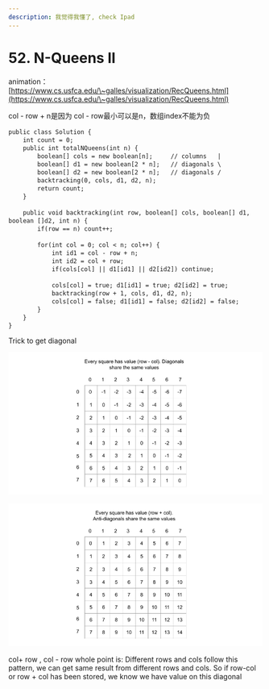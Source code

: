 ```yaml
---
description: 我觉得我懂了, check Ipad
---
```


# 52. N-Queens II

animation：[https://www.cs.usfca.edu/\~galles/visualization/RecQueens.html](https://www.cs.usfca.edu/\~galles/visualization/RecQueens.html)

&#x20;col - row + n是因为 col - row最小可以是n，数组index不能为负

```
public class Solution {
    int count = 0;
    public int totalNQueens(int n) {
        boolean[] cols = new boolean[n];     // columns   |
        boolean[] d1 = new boolean[2 * n];   // diagonals \
        boolean[] d2 = new boolean[2 * n];   // diagonals /
        backtracking(0, cols, d1, d2, n);
        return count;
    }
    
    public void backtracking(int row, boolean[] cols, boolean[] d1, boolean []d2, int n) {
        if(row == n) count++;

        for(int col = 0; col < n; col++) {
            int id1 = col - row + n;
            int id2 = col + row;
            if(cols[col] || d1[id1] || d2[id2]) continue;
            
            cols[col] = true; d1[id1] = true; d2[id2] = true;
            backtracking(row + 1, cols, d1, d2, n);
            cols[col] = false; d1[id1] = false; d2[id2] = false;
        }
    }
}
```

Trick to get diagonal

![](<../../../.gitbook/assets/image (32).png>)

![](<../../../.gitbook/assets/image (34).png>)

col+ row , col - row whole point is: Different rows and cols follow this pattern, we can get same result from different rows and cols. So if row-col or row + col has been stored, we know we have value on this diagonal
